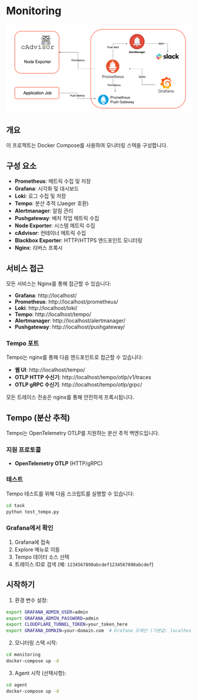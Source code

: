 # Monitoring

![Alt text](image.png)

## 개요

이 프로젝트는 Docker Compose를 사용하여 모니터링 스택을 구성합니다.

## 구성 요소

- **Prometheus**: 메트릭 수집 및 저장
- **Grafana**: 시각화 및 대시보드
- **Loki**: 로그 수집 및 저장
- **Tempo**: 분산 추적 (Jaeger 호환)
- **Alertmanager**: 알림 관리
- **Pushgateway**: 배치 작업 메트릭 수집
- **Node Exporter**: 시스템 메트릭 수집
- **cAdvisor**: 컨테이너 메트릭 수집
- **Blackbox Exporter**: HTTP/HTTPS 엔드포인트 모니터링
- **Nginx**: 리버스 프록시

## 서비스 접근

모든 서비스는 Nginx를 통해 접근할 수 있습니다:

- **Grafana**: http://localhost/
- **Prometheus**: http://localhost/prometheus/
- **Loki**: http://localhost/loki/
- **Tempo**: http://localhost/tempo/
- **Alertmanager**: http://localhost/alertmanager/
- **Pushgateway**: http://localhost/pushgateway/

### Tempo 포트

Tempo는 nginx를 통해 다음 엔드포인트로 접근할 수 있습니다:

- **웹 UI**: http://localhost/tempo/
- **OTLP HTTP 수신기**: http://localhost/tempo/otlp/v1/traces
- **OTLP gRPC 수신기**: http://localhost/tempo/otlp/grpc/

모든 트레이스 전송은 nginx를 통해 안전하게 프록시됩니다.

## Tempo (분산 추적)

Tempo는 OpenTelemetry OTLP를 지원하는 분산 추적 백엔드입니다.

### 지원 프로토콜

- **OpenTelemetry OTLP** (HTTP/gRPC)

### 테스트

Tempo 테스트를 위해 다음 스크립트를 실행할 수 있습니다:

```bash
cd task
python test_tempo.py
```

### Grafana에서 확인

1. Grafana에 접속
2. Explore 메뉴로 이동
3. Tempo 데이터 소스 선택
4. 트레이스 ID로 검색 (예: `1234567890abcdef1234567890abcdef`)

## 시작하기

1. 환경 변수 설정:
```bash
export GRAFANA_ADMIN_USER=admin
export GRAFANA_ADMIN_PASSWORD=admin
export CLOUDFLARE_TUNNEL_TOKEN=your_token_here
export GRAFANA_DOMAIN=your-domain.com  # Grafana 도메인 (기본값: localhost)
```

2. 모니터링 스택 시작:
```bash
cd monitoring
docker-compose up -d
```

3. Agent 시작 (선택사항):
```bash
cd agent
docker-compose up -d
```